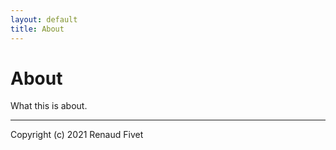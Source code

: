 ```yaml
---
layout: default
title: About
---
```

# About
What this is about.
___
Copyright (c) 2021 Renaud Fivet
